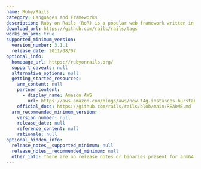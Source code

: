 ```yaml
---
name: Ruby/Rails
category: Languages and Frameworks
description: Ruby on Rails (RoR) is a popular web framework written in the Ruby programming language.
download_url: https://github.com/rails/rails/tags
works_on_arm: true
supported_minimum_version:
  version_number: 3.1.1
  release_date: 2011/08/07
optional_info:
  homepage_url: https://rubyonrails.org/
  support_caveats: null
  alternative_options: null
  getting_started_resources:
    arm_content: null
    partner_content:
      - display_name: Amazon AWS
        url: https://aws.amazon.com/blogs/aws/new-t4g-instances-burstable-performance-powered-by-aws-graviton2/
    official_docs: https://github.com/rails/rails/blob/main/README.md
  arm_recommended_minimum_version:
    version_number: null
    release_date: null
    reference_content: null
    rationale: null
optional_hidden_info:
  release_notes__supported_minimum: null
  release_notes__recommended_minimum: null
  other_info: There are no release notes or binaries present for arm64. Version 3.1.1 of rails was installed and tested using gems.
---
```

